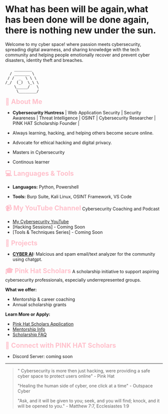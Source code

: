 # What has been will be again,what has been done will be done again, there is nothing new under the sun. 

Welcome to my cyber space! where passion meets cybersecurity, spreading digital awarness, and sharing knowledge with the tech community and helping people emotionally recover and prevent cyber disasters, identity theft and breaches.

        ________
      / _______ \
     / /  _  \ \ \
    /_/  (_)  \_\ \
        \_____/   \
         \________/


<span style="color:pink; font-size:1.5em;"><b>🌟 About Me</b></span>
- **Cybersecurity Huntress** | Web Application Security | Security Awareness | Threat Intelligence | OSINT | Cybersecurity Researcher | PINK HAT Scholarship Founder |
  
- Always learning, hacking, and helping others become secure online.
  
- Advocate for ethical hacking and digital privacy.

- Masters in Cybersecurity

- Continous learner

<span style="color:pink; font-size:1.5em;"><b>💻 Languages & Tools</b></span>
- **Languages:** Python, Powershell
  
- **Tools:** Burp Suite, Kali Linux, OSINT Framework, VS Code

<span style="color:pink; font-size:1.5em;"><b>📹 My YouTube Channel</b></span>
Cybersecurity Coaching and Podcast
- [My Cybersecurity YouTube](https://www.youtube.com/@outspacescybercoach)
- [Hacking Sessions] - Coming Soon
- [Tools & Techniques Series] - Coming Soon

<span style="color:pink; font-size:1.5em;"><b>🚀 Projects</b></span>

- **[CYBER AI](https://chatgpt.com/g/g-678eb480cf30819186646045bd80f2c7-cyber-ai):** Malcious and spam email/text analyzer for the community using chatgpt.


<span style="color:pink; font-size:1.5em;"><b>🎓 Pink Hat Scholars</b></span>
A scholarship initiative to support aspiring cybersecurity professionals, especially underrepresented groups.  

**What we offer:**  
- Mentorship & career coaching 
 - Annual scholarship grants

**Learn More or Apply:**  
- [Pink Hat Scholars Application](https://github.com/pinkhatscholars/Pink-Hat-Scholarship)
- [Mentorship Info](https://github.com/pinkhatcyber/mentorship)
- [Scholarship FAQ](https://github.com/pinkhatcyber/scholarship-faq)

<span style="color:pink; font-size:1.5em;"><b>🔗 Connect with PINK HAT Scholars</b></span>

- Discord Server: coming soon

---


>" Cybersecurity is more then just hacking, were providing a safe cyber space to protect users online" - Pink Hat
>
> "Healing the human side of cyber, one click at a time" - Outspace Cyber
>
>"Ask, and it will be given to you; seek, and you will find; knock, and it will be opened to you." - Matthew 7:7, Ecclesiastes 1:9
